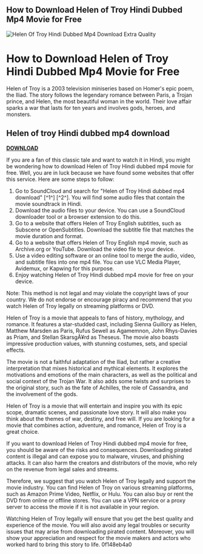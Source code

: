 ## How to Download Helen of Troy Hindi Dubbed Mp4 Movie for Free

 
![Helen Of Troy Hindi Dubbed Mp4 Download Extra Quality](https://encrypted-tbn0.gstatic.com/images?q=tbn:ANd9GcSPL7N6tC3gjRnc8Gtjb2I7gom4fmEP3mLiomdWvFD0A010qxkU6lKQ-X24)

 
# How to Download Helen of Troy Hindi Dubbed Mp4 Movie for Free
 
Helen of Troy is a 2003 television miniseries based on Homer's epic poem, the Iliad. The story follows the legendary romance between Paris, a Trojan prince, and Helen, the most beautiful woman in the world. Their love affair sparks a war that lasts for ten years and involves gods, heroes, and monsters.
 
## Helen of troy Hindi dubbed mp4 download


[**DOWNLOAD**](https://www.google.com/url?q=https%3A%2F%2Furluss.com%2F2tKFTg&sa=D&sntz=1&usg=AOvVaw1wmPmGjFukag1QLEHg9d3u)

 
If you are a fan of this classic tale and want to watch it in Hindi, you might be wondering how to download Helen of Troy Hindi dubbed mp4 movie for free. Well, you are in luck because we have found some websites that offer this service. Here are some steps to follow:
 
1. Go to SoundCloud and search for "Helen of Troy Hindi dubbed mp4 download" [^1^] [^2^]. You will find some audio files that contain the movie soundtrack in Hindi.
2. Download the audio files to your device. You can use a SoundCloud downloader tool or a browser extension to do this.
3. Go to a website that offers Helen of Troy English subtitles, such as Subscene or OpenSubtitles. Download the subtitle file that matches the movie duration and format.
4. Go to a website that offers Helen of Troy English mp4 movie, such as Archive.org or YouTube. Download the video file to your device.
5. Use a video editing software or an online tool to merge the audio, video, and subtitle files into one mp4 file. You can use VLC Media Player, Avidemux, or Kapwing for this purpose.
6. Enjoy watching Helen of Troy Hindi dubbed mp4 movie for free on your device.

Note: This method is not legal and may violate the copyright laws of your country. We do not endorse or encourage piracy and recommend that you watch Helen of Troy legally on streaming platforms or DVD.
  
Helen of Troy is a movie that appeals to fans of history, mythology, and romance. It features a star-studded cast, including Sienna Guillory as Helen, Matthew Marsden as Paris, Rufus Sewell as Agamemnon, John Rhys-Davies as Priam, and Stellan SkarsgÃ¥rd as Theseus. The movie also boasts impressive production values, with stunning costumes, sets, and special effects.
 
The movie is not a faithful adaptation of the Iliad, but rather a creative interpretation that mixes historical and mythical elements. It explores the motivations and emotions of the main characters, as well as the political and social context of the Trojan War. It also adds some twists and surprises to the original story, such as the fate of Achilles, the role of Cassandra, and the involvement of the gods.
 
Helen of Troy is a movie that will entertain and inspire you with its epic scope, dramatic scenes, and passionate love story. It will also make you think about the themes of war, destiny, and free will. If you are looking for a movie that combines action, adventure, and romance, Helen of Troy is a great choice.
  
If you want to download Helen of Troy Hindi dubbed mp4 movie for free, you should be aware of the risks and consequences. Downloading pirated content is illegal and can expose you to malware, viruses, and phishing attacks. It can also harm the creators and distributors of the movie, who rely on the revenue from legal sales and streams.
 
Therefore, we suggest that you watch Helen of Troy legally and support the movie industry. You can find Helen of Troy on various streaming platforms, such as Amazon Prime Video, Netflix, or Hulu. You can also buy or rent the DVD from online or offline stores. You can use a VPN service or a proxy server to access the movie if it is not available in your region.
 
Watching Helen of Troy legally will ensure that you get the best quality and experience of the movie. You will also avoid any legal troubles or security issues that may arise from downloading pirated content. Moreover, you will show your appreciation and respect for the movie makers and actors who worked hard to bring this story to life.
 0f148eb4a0
